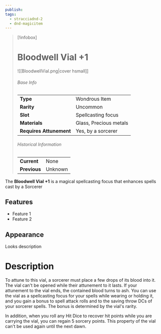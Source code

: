 ```yaml
---
publish: 
tags:
  - stracciadnd-2
  - dnd-magicitem
---
```

> [!infobox]  
> # Bloodwell Vial +1
> ![[BloodwellVial.png|cover hsmall]]
> ###### Base Info
> | | |
> |---|---|
> | **Type** | Wondrous Item |
> | **Rarity** | Uncommon |
> | **Slot** | Spellcasting focus |
> | **Materials** | Glass, Precious metals |
> | **Requires Attunement** | Yes, by a sorcerer |
> ###### Historical Information
> | | |
> |---|---|
> | **Current** | None |
> | **Previous** | Unknown |

The **Bloodwell Vial +1** is a magical spellcasting focus that enhances spells cast by a Sorcerer
## Features
- Feature 1
- Feature 2
## Appearance
Looks description
# Description
To attune to this vial, a sorcerer must place a few drops of its blood into it. The vial can't be opened while their attunement to it lasts. If your attunement to the vial ends, the contained blood turns to ash. You can use the vial as a spellcasting focus for your spells while wearing or holding it, and you gain a bonus to spell attack rolls and to the saving throw DCs of your sorcerer spells. The bonus is determined by the vial's rarity.  
  
In addition, when you roll any Hit Dice to recover hit points while you are carrying the vial, you can regain 5 sorcery points. This property of the vial can't be used again until the next dawn.